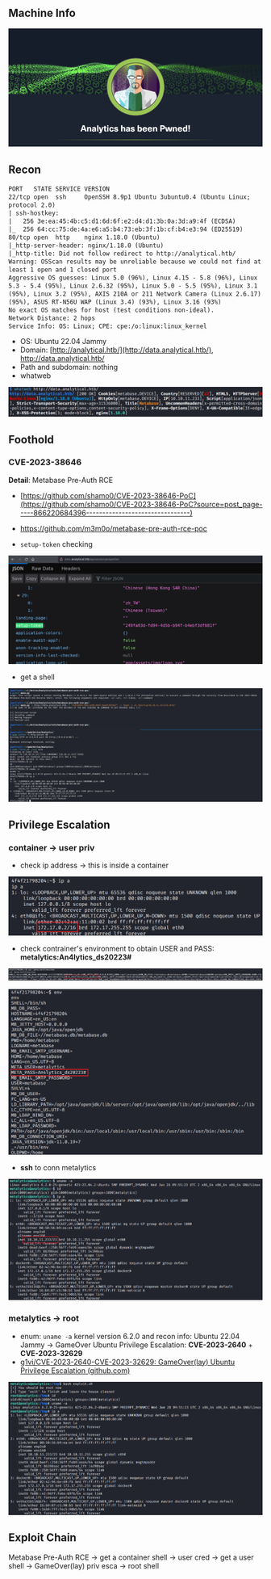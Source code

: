 ## Machine Info

![image-20231203210649467](./Analytics.assets/image-20231203210649467.png)

## Recon

```
PORT   STATE SERVICE VERSION
22/tcp open  ssh     OpenSSH 8.9p1 Ubuntu 3ubuntu0.4 (Ubuntu Linux; protocol 2.0)
| ssh-hostkey:
|   256 3e:ea:45:4b:c5:d1:6d:6f:e2:d4:d1:3b:0a:3d:a9:4f (ECDSA)
|_  256 64:cc:75:de:4a:e6:a5:b4:73:eb:3f:1b:cf:b4:e3:94 (ED25519)
80/tcp open  http    nginx 1.18.0 (Ubuntu)
|_http-server-header: nginx/1.18.0 (Ubuntu)
|_http-title: Did not follow redirect to http://analytical.htb/
Warning: OSScan results may be unreliable because we could not find at least 1 open and 1 closed port
Aggressive OS guesses: Linux 5.0 (96%), Linux 4.15 - 5.8 (96%), Linux 5.3 - 5.4 (95%), Linux 2.6.32 (95%), Linux 5.0 - 5.5 (95%), Linux 3.1 (95%), Linux 3.2 (95%), AXIS 210A or 211 Network Camera (Linux 2.6.17) (95%), ASUS RT-N56U WAP (Linux 3.4) (93%), Linux 3.16 (93%)
No exact OS matches for host (test conditions non-ideal).
Network Distance: 2 hops
Service Info: OS: Linux; CPE: cpe:/o:linux:linux_kernel
```

- OS: Ubuntu 22.04 Jammy
- Domain: [http://analytical.htb/](http://data.analytical.htb/), http://data.analytical.htb/
- Path and subdomain: nothing
- whatweb

![image-20231204010026108](./Analytics.assets/image-20231204010026108.png)

## Foothold

### CVE-2023-38646

**Detail**: Metabase Pre-Auth RCE

- [https://github.com/shamo0/CVE-2023-38646-PoC](https://github.com/shamo0/CVE-2023-38646-PoC?source=post_page-----866220684396--------------------------------)

- https://github.com/m3m0o/metabase-pre-auth-rce-poc
- `setup-token` checking

![image-20231204010206698](./Analytics.assets/image-20231204010206698.png)

- get a shell

![image-20231204010243603](./Analytics.assets/image-20231204010243603.png)

## Privilege Escalation

### container -> user priv

- check ip address -> this is inside a container

![image-20231204010318699](./Analytics.assets/image-20231204010318699.png)

- check contrainer's environment to obtain USER and PASS: **metalytics:An4lytics_ds20223#**

![image-20231204010352603](./Analytics.assets/image-20231204010352603.png)

![image-20231204010355841](./Analytics.assets/image-20231204010355841.png)

- **ssh** to conn metalytics

![image-20231204010424968](./Analytics.assets/image-20231204010424968.png)

### metalytics -> root

- enum: `uname -a` kernel version 6.2.0 and recon info: Ubuntu 22.04 Jammy -> GameOver Ubuntu Privilege Escalation: **CVE-2023-2640** + **CVE-2023-32629**
- [g1vi/CVE-2023-2640-CVE-2023-32629: GameOver(lay) Ubuntu Privilege Escalation (github.com)](https://github.com/g1vi/CVE-2023-2640-CVE-2023-32629)

![image-20231204010739857](./Analytics.assets/image-20231204010739857.png)

## Exploit Chain

Metabase Pre-Auth RCE -> get a container shell -> user cred -> get a user shell -> GameOver(lay) priv esca -> root shell
